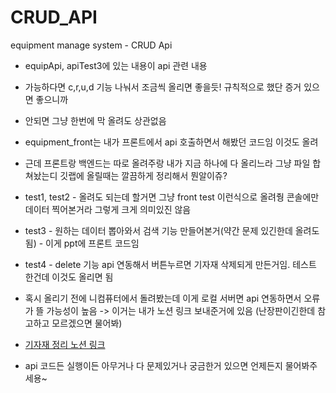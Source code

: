 # CRUD_API
equipment manage system - CRUD Api


* equipApi, apiTest3에 있는 내용이 api 관련 내용
* 가능하다면 c,r,u,d 기능 나눠서 조금씩 올리면 좋을듯! 규칙적으로 했단 증거 있으면 좋으니까
* 안되면 그냥 한번에 막 올려도 상관없음

* equipment_front는 내가 프론트에서 api 호출하면서 해봤던 코드임 이것도 올려
* 근데 프론트랑 백엔드는 따로 올려주랑 내가 지금 하나에 다 올리느라 그냥 파일 합쳐놨는디 깃랩에 올릴때는 깔끔하게 정리해서 뭔알이쥬?
* test1, test2 - 올려도 되는데 할거면 그냥 front test 이런식으로 올려줭 콘솔에만 데이터 찍어본거라 그렇게 크게 의미있진 않음
* test3 - 원하는 데이터 뽑아와서 검색 기능 만들어본거(약간 문제 있긴한데 올려도 됨) - 이게 ppt에 프론트 코드임
* test4 - delete 기능 api 연동해서 버튼누르면 기자재 삭제되게 만든거임. 테스트 한건데 이것도 올리면 됨
* 혹시 올리기 전에 니컴퓨터에서 돌려봤는데 이게 로컬 서버면 api 연동하면서 오류가 뜰 가능성이 높음 -> 이거는 내가 노션 링크 보내준거에 있음 (난장판이긴한데 참고하고 모르겠으면 물어봐)
* [기자재 정리 노션 링크](https://purring-pasta-b76.notion.site/21a2a745ea0f4b399aaa8631418cb534) 
* api 코드든 실행이든 아무거나 다 문제있거나 궁금한거 있으면 언제든지 물어봐주세용~
